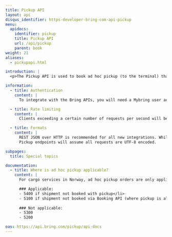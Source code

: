 ```yaml
---
title: Pickup API
layout: api
disqus_identifier: https-developer-bring-com-api-pickup
menu:
  apidocs:
    identifier: pickup
    title: Pickup API
    url: /api/pickup
    parent: book
weight: 21
aliases:
  - pickupapi.html

introduction: |
  <p>The Pickup API is used to book ad hoc pickup (to the terminal) that customers may need/want e.g. if they don't have a fixed pickup agreement with Bring for the relevant shipments. Two types of pickup are supported - cargo shipments in Norway and for parcels and business pallet in NO/SE/DK.</p>

information:
  - title: Authentication
    content: |
      To integrate with the Bring APIs, you will need a Mybring user account with an API key. Information about prerequisites and authentication headers can be found on the general API [Getting Started page](/api/). In addition to authentication, you need to be [authorized](./authorization).

  - title: Rate limiting
    content: |
      Clients exceeding a certain number of requests per second will be throttled, and the response will contain http status code 429. If you have a use case requiring rates above the limit, please contact developer-booking@bring.com for assistance.

  - title: Formats
    content: |
      REST JSON over HTTP is recommended for all new integrations. While we currently also support XML, this is very likely to be phased out in the future.
      Pickup endpoints will assume all requests are UTF-8 encoded.

subpages:
  title: Special topics

documentation:
  - title: Where is ad hoc pickup applicable?
    content: |
      For cargo services in Norway, ad hoc pickup orders are only applicable in the below scenarios.

      ### Applicable:
      - 5400 if shipment not booked with pickup</li>
      - 5100 if shipment not booked via Booking API (where pickup is always included)</li>
  
      ### Not applicable:
      - 5300
      - 5200

oas: https://api.bring.com/pickup/api-docs
---
```

